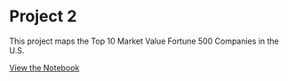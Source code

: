 # Project 2

This project maps the Top 10 Market Value Fortune 500 Companies in the U.S.

[View the Notebook](Project_2_sxy2007.ipynb)